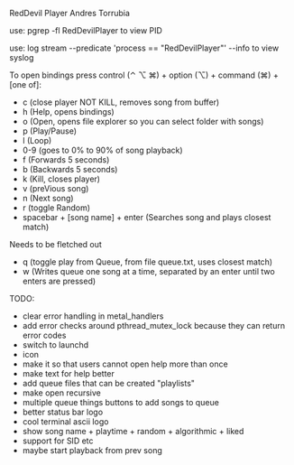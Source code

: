 
RedDevil Player 
Andres Torrubia

use:
pgrep -fl RedDevilPlayer
to view PID

use:
log stream --predicate 'process == "RedDevilPlayer"' --info
to view syslog

To open bindings press control (⌃ ⌥ ⌘) + option (⌥) + command (⌘) + [one of]:
- c (close player NOT KILL, removes song from buffer)
- h (Help, opens bindings)
- o (Open, opens file explorer so you can select folder with songs)
- p (Play/Pause)     
- l (Loop)
- 0-9 (goes to 0% to 90% of song playback)
- f (Forwards 5 seconds)
- b (Backwards 5 seconds)
- k (Kill, closes player)
- v (preVious song)
- n (Next song)
- r (toggle Random)
- spacebar + [song name] + enter (Searches song and plays closest match) 


Needs to be fletched out
- q (toggle play from Queue, from file queue.txt, uses closest match)
- w (Writes queue one song at a time, separated by an enter until two enters are pressed)



TODO: 
- clear error handling in metal_handlers
- add error checks around pthread_mutex_lock because they can return error codes
- switch to launchd
- icon 
- make it so that users cannot open help more than once
- make text for help better
- add queue files that can be created "playlists"
- make open recursive
- multiple queue things buttons to add songs to queue
- better status bar logo
- cool terminal ascii logo
- show song name + playtime + random + algorithmic + liked
- support for SID etc
- maybe start playback from prev song
